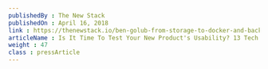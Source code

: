 ```yaml
---
publishedBy : The New Stack
publishedOn : April 16, 2018
link : https://thenewstack.io/ben-golub-from-storage-to-docker-and-back-to-storage-but-now-with-blockchain/
articleName : Is It Time To Test Your New Product's Usability? 13 Tech Experts Weigh In
weight : 47 
class : pressArticle
---
```

